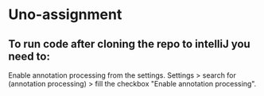 # Uno-assignment
## To run code after cloning the repo to intelliJ you need to:
Enable annotation processing from the settings.
Settings > search for (annotation processing) > fill the checkbox "Enable annotation processing".
